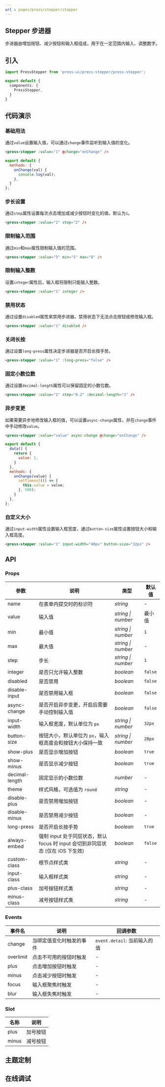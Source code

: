 ```yaml
---
url : pages/press/stepper/stepper
---
```


## Stepper 步进器

步进器由增加按钮、减少按钮和输入框组成，用于在一定范围内输入、调整数字。

## 引入

```ts
import PressStepper from 'press-ui/press-stepper/press-stepper';

export default {
  components: {
    PressStepper,
  }
}
```

## 代码演示

### 基础用法

通过`value`设置输入值，可以通过`change`事件监听到输入值的变化。

```html
<press-stepper :value="1" @change="onChange" />
```

```js
export default {
  methods: {
    onChange(val) {
      console.log(val);
    },
  }
};
```

### 步长设置

通过`step`属性设置每次点击增加或减少按钮时变化的值，默认为`1`。

```html
<press-stepper :value="1" step="2" />
```

### 限制输入范围

通过`min`和`max`属性限制输入值的范围。

```html
<press-stepper :value="5" min="5" max="8" />
```

### 限制输入整数

设置`integer`属性后，输入框将限制只能输入整数。

```html
<press-stepper :value="1" integer />
```

### 禁用状态

通过设置`disabled`属性来禁用步进器，禁用状态下无法点击按钮或修改输入框。

```html
<press-stepper :value="1" disabled />
```

### 关闭长按

通过设置`long-press`属性决定步进器是否开启长按手势。

```html
<press-stepper :value="1" :long-press="false" />
```

### 固定小数位数

通过设置`decimal-length`属性可以保留固定的小数位数。

```html
<press-stepper :value="1" step="0.2" :decimal-length="1" />
```

### 异步变更

如果需要异步地修改输入框的值，可以设置`async-change`属性，并在`change`事件中手动修改`value`。

```html
<press-stepper :value="value" async-change @change="onChange" />
```

```js
export default {
  data() {
    return {
      value: 1,
    }
  },
  methods: {
    onChange(value) {
      setTimeout(() => {
        this.value = value;
      }, 500);
    }
  },
};
```

### 自定义大小

通过`input-width`属性设置输入框宽度，通过`button-size`属性设置按钮大小和输入框高度。

```html
<press-stepper :value="1" input-width="40px" button-size="32px" />
```

## API

### Props

| 参数           | 说明                                                                            | 类型               | 默认值  |
| -------------- | ------------------------------------------------------------------------------- | ------------------ | ------- |
| name           | 在表单内提交时的标识符                                                          | _string_           | -       |
| value          | 输入值                                                                          | _string \| number_ | 最小值  |
| min            | 最小值                                                                          | _string \| number_ | `1`     |
| max            | 最大值                                                                          | _string \| number_ | -       |
| step           | 步长                                                                            | _string \| number_ | `1`     |
| integer        | 是否只允许输入整数                                                              | _boolean_          | `false` |
| disabled       | 是否禁用                                                                        | _boolean_          | `false` |
| disable-input  | 是否禁用输入框                                                                  | _boolean_          | `false` |
| async-change   | 是否开启异步变更，开启后需要手动控制输入值                                      | _boolean_          | `false` |
| input-width    | 输入框宽度，默认单位为 `px`                                                     | _string \| number_ | `32px`  |
| button-size    | 按钮大小，默认单位为 `px`，输入框高度会和按钮大小保持一致                       | _string \| number_ | `28px`  |
| show-plus      | 是否显示增加按钮                                                                | _boolean_          | `true`  |
| show-minus     | 是否显示减少按钮                                                                | _boolean_          | `true`  |
| decimal-length | 固定显示的小数位数                                                              | _number_           | -       |
| theme          | 样式风格，可选值为 `round`                                                      | _string_           | -       |
| disable-plus   | 是否禁用增加按钮                                                                | _boolean_          | -       |
| disable-minus  | 是否禁用减少按钮                                                                | _boolean_          | -       |
| long-press     | 是否开启长按手势                                                                | _boolean_          | `true`  |
| always-embed   | 强制 input 处于同层状态，默认 focus 时 input 会切到非同层状态 (仅在 iOS 下生效) | _boolean_          | `false` |
| custom-class   | 根节点样式类                                                                    | _string_           | -       |
| input-class    | 输入框样式类                                                                    | _string_           | -       |
| plus-class     | 加号按钮样式类                                                                  | _string_           | -       |
| minus-class    | 减号按钮样式类                                                                  | _string_           | -       |

### Events

| 事件名    | 说明                     | 回调参数                     |
| --------- | ------------------------ | ---------------------------- |
| change    | 当绑定值变化时触发的事件 | `event.detail`: 当前输入的值 |
| overlimit | 点击不可用的按钮时触发   | -                            |
| plus      | 点击增加按钮时触发       | -                            |
| minus     | 点击减少按钮时触发       | -                            |
| focus     | 输入框聚焦时触发         | -                            |
| blur      | 输入框失焦时触发         | -                            |

### Slot

| 名称  | 说明     |
| ----- | -------- |
| plus  | 加号按钮 |
| minus | 减号按钮 |

## 主题定制

<theme-config />

## 在线调试

<debug-online />